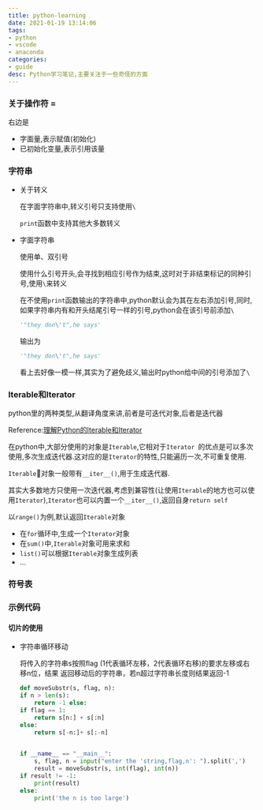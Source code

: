 ```yaml
---
title: python-learning
date: 2021-01-19 13:14:06
tags:
- python
- vscode
- anaconda
categories:
- guide
desc: Python学习笔记,主要关注于一些奇怪的方面
---
```


### 关于操作符 =

右边是

+ 字面量,表示赋值(初始化)
+ 已初始化变量,表示引用该量

### 字符串

+ 关于转义

	在字面字符串中,转义引号只支持使用`\`
	
	`print`函数中支持其他大多数转义
	
+ 字面字符串
	
	使用单、双引号
	
	使用什么引号开头,会寻找到相应引号作为结束,这时对于非结束标记的同种引号,使用`\`来转义
	
	在不使用`print`函数输出的字符串中,python默认会为其在左右添加引号,同时,如果字符串内有和开头结尾引号一样的引号,python会在该引号前添加`\`
	
	```python
	'"they don\'t",he says'
	```
	
	输出为
	
	```python
	'"they don\'t",he says'
	```
	
	看上去好像一模一样,其实为了避免歧义,输出时python给中间的引号添加了`\`

### Iterable和Iterator

python里的两种类型,从翻译角度来讲,前者是可迭代对象,后者是迭代器

Reference:[理解Python的Iterable和Iterator](https://www.kawabangga.com/posts/2772)

在python中,大部分使用的对象是`Iterable`,它相对于`Iterator `的优点是可以多次使用,多次生成迭代器.这对应的是`Iterator`的特性,只能遍历一次,不可重复使用.

`Iterable`对象一般带有`__iter__()`,用于生成迭代器.

其实大多数地方只使用一次迭代器,考虑到兼容性(让使用`Iterable`的地方也可以使用`Iterator`),`Iterator`也可以内置一个`__iter__()`,返回自身`return self`

以`range()`为例,默认返回`Iterable`对象

+ 在`for`循环中,生成一个`Iterator`对象
+ 在`sum()`中,`Iterable`对象可用来求和
+ `list()`可以根据`Iterable`对象生成列表
+ ...

### 符号表

### 示例代码

#### 切片的使用

+ 字符串循环移动

	将传入的字符串s按照flag (1代表循环左移，2代表循环右移)的要求左移或右移n位，结果 返回移动后的字符串，若n超过字符串长度则结果返回-1

	```python
	def moveSubstr(s, flag, n): 
	if n > len(s):
		return -1 else:
	if flag == 1:
		return s[n:] + s[:n]
	else:
		return s[-n:]+ s[:-n]

	 
	if __name__ == "__main__":
		s, flag, n = input("enter the 'string,flag,n': ").split(',')
		result = moveSubstr(s, int(flag), int(n)) 
	if result != -1:
		print(result) 
	else:
		print('the n is too large')
	```
